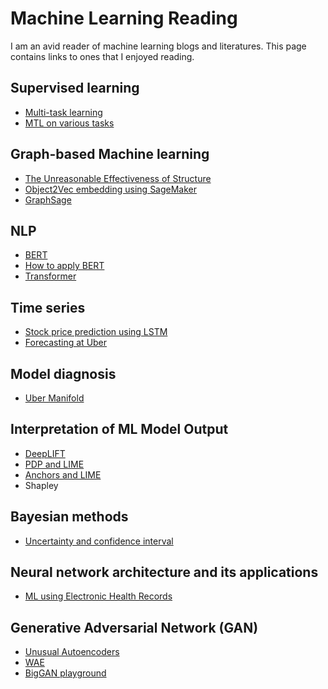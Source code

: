 # Machine Learning Reading
I am an avid reader of machine learning blogs and literatures. This page contains links to ones that I enjoyed reading.   

## Supervised learning
* [Multi-task learning](https://medium.com/huggingface/beating-the-state-of-the-art-in-nlp-with-hmtl-b4e1d5c3faf) 
* [MTL on various tasks](https://towardsdatascience.com/multitask-learning-teach-your-ai-more-to-make-it-better-dde116c2cd40)

## Graph-based Machine learning
* [The Unreasonable Effectiveness of Structure](https://www.youtube.com/watch?v=t4k5LKCpboc)
* [Object2Vec embedding using SageMaker](https://aws.amazon.com/blogs/machine-learning/introduction-to-amazon-sagemaker-object2vec/)
* [GraphSage](http://i.stanford.edu/~jure/pub/talks2/graphsage_gin-ita-feb19.pdf)

## NLP
* [BERT](https://jalammar.github.io/illustrated-bert/)
* [How to apply BERT](https://www.youtube.com/watch?v=bDxFvr1gpSU)
* [Transformer](https://towardsdatascience.com/transformers-141e32e69591)

## Time series
* [Stock price prediction using LSTM](https://www.altumintelligence.com/articles/a/Time-Series-Prediction-Using-LSTM-Deep-Neural-Networks)
* [Forecasting at Uber](https://eng.uber.com/m4-forecasting-competition/)

## Model diagnosis
* [Uber Manifold](https://eng.uber.com/manifold/)

## Interpretation of ML Model Output
* [DeepLIFT](https://github.com/kundajelab/deeplift)
* [PDP and LIME](https://towardsdatascience.com/interpretable-ai-or-how-i-learned-to-stop-worrying-and-trust-ai-e61f9e8ee2c2)
* [Anchors and LIME](https://towardsdatascience.com/anchor-your-model-interpretation-by-anchors-aa4ed7104032)
* Shapley

## Bayesian methods
* [Uncertainty and confidence interval](https://erikbern.com/2018/10/08/the-hackers-guide-to-uncertainty-estimates.html)

## Neural network architecture and its applications
* [ML using Electronic Health Records](https://goku.me/blog/EHR)

## Generative Adversarial Network (GAN)
* [Unusual Autoencoders](https://colinraffel.com/talks/vector2018few.pdf)
* [WAE](https://github.com/MonirZaman/ICLR-Conference-Insights#wasserstein-auto-encoders-wae)
* [BigGAN playground](https://colab.research.google.com/github/tensorflow/hub/blob/master/examples/colab/biggan_generation_with_tf_hub.ipynb)
